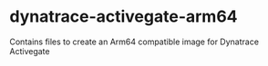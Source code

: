 # dynatrace-activegate-arm64
Contains files to create an Arm64 compatible image for Dynatrace Activegate
